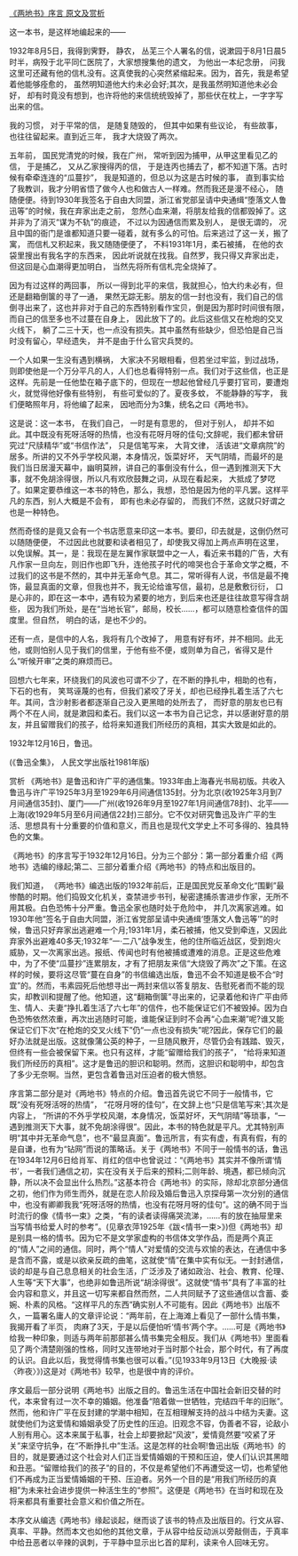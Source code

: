 [《两地书》序言 原文及赏析](https://www.vrrw.net/wx/14481.html)

这一本书，是这样地编起来的——

1932年8月5日，我得到霁野， 静农， 丛芜三个人署名的信，说漱园于8月1日晨5时半，病殁于北平同仁医院了，大家想搜集他的遗文， 为他出一本纪念册， 问我这里可还藏有他的信札没有。这真使我的心突然紧缩起来。因为，首先，我是希望着他能够痊愈的， 虽然明知道他大约未必会好;其次，是我虽然明知道他未必会好， 却有时竟没有想到，也许将他的来信统统毁掉了，那些伏在枕上，一字字写出来的信。

我的习惯， 对于平常的信， 是随复随毁的， 但其中如果有些议论， 有些故事， 也往往留起来。直到近三年， 我才大烧毁了两次。

五年前， 国民党清党的时候，我在广州， 常听到因为捕甲，从甲这里看见乙的信， 于是捕乙， 又从乙家搜得丙的信， 于是连丙也捕去了，都不知道下落。古时候有牵牵连连的“瓜蔓抄”， 我是知道的，但总以为这是古时候的事， 直到事实给了我教训，我才分明省悟了做今人也和做古人一样难。然而我还是漫不经心， 随随便便。待到1930年我签名于自由大同盟，浙江省党部呈请中央通缉“堕落文人鲁迅等”的时候，我在弃家出走之前， 忽然心血来潮，将朋友给我的信都毁掉了。这并非为了消灭“谋为不轨”的痕迹， 不过以为因通信而累及别人， 是很无谓的， 况且中国的衙门是谁都知道只要一碰着，就有多么的可怕。后来逃过了这一关，搬了寓， 而信札又积起来，我又随随便便了， 不料1931年1月，柔石被捕， 在他的衣袋里搜出有我名字的东西来， 因此听说就在找我。自然罗，我只得又弃家出走，但这回是心血潮得更加明白， 当然先将所有信札完全烧掉了。

因为有过这样的两回事， 所以一得到北平的来信，我就担心，怕大约未必有，但还是翻箱倒箧的寻了一通， 果然无踪无影。朋友的信一封也没有，我们自己的信倒寻出来了，这也并非对于自己的东西特别看作宝贝，倒是因为那时时间很有限，而自己的信至多也不过蔓在自身上， 因此放下了的。此后这些信又在枪炮的交叉火线下， 躺了二三十天，也一点没有损失。其中虽然有些缺少，但恐怕是自己当时没有留心，早经遗失， 并不是由于什么官灾兵燹的。

一个人如果一生没有遇到横祸， 大家决不另眼相看，但若坐过牢监，到过战场， 则即使他是一个万分平凡的人，人们也总看得特别一点。我们对于这些信，也正是这样。先前是一任他垫在箱子底下的，但现在一想起他曾经几乎要打官司，要遭炮火，就觉得他好像有些特别， 有些可爱似的了。夏夜多蚊， 不能静静的写字， 我们便略照年月，将他编了起来， 因地而分为3集，统名之曰《两地书》。

这是说：这一本书， 在我们自己， 一时是有意思的， 但对于别人， 却并不如此。其中既没有死呀活呀的热情，也没有花呀月呀的佳句;文辞呢，我们都未曾研究过“尺牍精华”或“书信作法”， 只是信笔写来， 大背文律， 活该进“文章病院”的居多。所讲的又不外乎学校风潮，本身情况，饭菜好坏， 天气阴晴，而最坏的是我们当日居漫天幕中，幽明莫辨，讲自己的事倒没有什么，但一遇到推测天下大事，就不免胡涂得很，所以凡有欢欣鼓舞之词，从现在看起来， 大抵成了梦呓了。如果定要恭维这一本书的特色，那么，我想，恐怕是因为他的平凡罢。这样平凡的东西，别人大概是不会有， 即有也未必存留的， 而我们不然，这就只好谓之也是一种特色。

然而奇怪的是竟又会有一个书店愿意来印这一本书。要印，印去就是，这倒仍然可以随随便便， 不过因此也就要和读者相见了，却使我又得加上两点声明在这里， 以免误解。其一，是：我现在是左翼作家联盟中之一人，看近来书籍的广告，大有凡作家一旦向左，则旧作也即飞升，连他孩子时代的啼哭也合于革命文学之概，不过我们的这书是不然的，其中并无革命气息。其二，常听得有人说，书信是最不掩饰，最显真面的文章，但我也并不，我无论给谁写信，最初，总是敷敷衍衍， 口是心非的，即在这一本中，遇有较为紧要的地方，到后来也还是往往故意写得含胡些， 因为我们所处，是在“当地长官”，邮局，校长……，都可以随意检查信件的国度里。但自然， 明白的话，是也不少的。

还有一点，是信中的人名，我将有几个改掉了， 用意有好有坏，并不相同。此无他，或则怕别人见于我们的信里，于他有些不便，或则单为自己，省得又是什么“听候开审”之类的麻烦而已。

回想六七年来，环绕我们的风波也可谓不少了，在不断的挣扎中，相助的也有， 下石的也有， 笑骂诬蔑的也有，但我们紧咬了牙关，却也已经挣扎着生活了六七年。其间，含沙射影者都逐渐自己没入更黑暗的处所去了， 而好意的朋友也已有两个不在人间，就是漱园和柔石。我们以这一本书为自己记念，并以感谢好意的朋友，并且留赠我们的孩子，给将来知道我们所经历的真相，其实大致是如此的。

1932年12月16日，鲁迅。

(《鲁迅全集》， 人民文学出版社1981年版)



赏析 《两地书》是鲁迅和许广平的通信集。1933年由上海春光书局初版。共收入鲁迅与许广平1925年3月至1929年6月间通信135封。分为北京(收1925年3月到7月间通信35封)、厦门——广州(收1926年9月至1927年1月间通信78封)、北平——上海(收1929年5月至6月间通信22封)三部分。它不仅对研究鲁迅及许广平的生活、思想具有十分重要的价值和意义，而且也是现代文学史上不可多得的、独具特色的文集。

《两地书》的序言写于1932年12月16日。分为三个部分：第一部分着重介绍《两地书》选编的缘起;第二、三部分着重介绍《两地书》的特点和出版目的。

我们知道， 《两地书》编选出版的1932年前后，正是国民党反革命文化“围剿”最惨酷的时期。他们捣毁文化机关，查禁进步书刊，秘密逮捕杀害进步作家，无所不用其极。白色恐怖十分严重。鲁迅全家也随时处于危险中， 并几次离家逃难。如1930年他“签名于自由大同盟，浙江省党部呈请中央通缉‘堕落文人鲁迅等’”的时候，鲁迅只好弃家出逃避难一个月;1931年1月，柔石被捕，他又受到牵连，又因此弃家外出避难40多天;1932年“一·二八”战争发生，他的住所临近战区，受到炮火威胁，又一次离家出逃。报纸、传闻也时有他被捕或遭难的消息。正是这些危难中，为了不使“瓜蔓抄”连累朋友，才有了把朋友来信“大烧毁了两次”之下策。在这样的时候，要将这尽管“蔓在自身”的书信编选出版，鲁迅不会不知道是极不合“时宜”的。然而，韦素园死后他想寻出一两封来信以答复朋友、告慰死者而不能的现实，却教训和提醒了他。他知道，这“翻箱倒箧”寻出来的，记录着他和许广平由师生、情人、夫妻“挣扎着生活了六七年”的信件，也不能保证它们不被毁掉。因为白色恐怖依然浓重，再次出逃随时可能，谁能保证到时不会再“心血来潮”呢?谁又能保证它们下次“在枪炮的交叉火线下”仍“一点也没有损失”呢?因此，保存它们的最好办法就是出版。这就像蒲公英的种子，一旦随风散开，尽管仍会有践踏、毁灭，但终有一些会被保留下来。也只有这样，才能“留赠给我们的孩子”， “给将来知道我们所经历的真相”。这才是鲁迅的胆识和聪明。然而，这胆识和聪明中，却包含了多少无奈啊。当然，更包含着鲁迅对压迫者的极大愤怒。

序言第二部分是对《两地书》特点的介绍。鲁迅首先说它不同于一般情书，它既“没有死呀活呀的热情”， “花呀月呀的佳句”，在文辞上也“只是信笔写来’;其次是内容上， “所讲的不外乎学校风潮，本身情况，饭菜好坏，天气阴晴”等琐事，“一遇到推测天下大事，就不免胡涂得很”。因此，本书的特色就是平凡。尤其特别声明“其中并无革命气息”，也不“最显真面”。鲁迅所言，有实有虚，有真有假，有的是自谦，也有为“钻网”而说的策略话。关于《两地书》不同于一般情书的话，鲁迅在1934年12月6日给肖军、肖红的信中也曾说过：“《两地书》其实并不像所谓‘情书’，一者我们通信之初，实在没有关于后来的预料;二则年龄、境遇，都已倾向沉静，所以决不会显出什么热烈。”这基本符合《两地书》的实际，除却北京部分通信之初，他们作为师生而外，就是在恋人阶段及婚后鲁迅入京探母第一次分别的通信中，也没有卿卿我我“死呀活呀的热情，也没有花呀月呀的佳句”。这的确不同于当时流行的像《情书一束》之类，“有的读者读得痛哭流涕，……有的放在抽屉里来当写情书给爱人时的参考”。(见章衣萍1925年《跋<情书一束>》)但《两地书》却是别具一格的情书。因为它不是文学家虚构的书信体文学作品，而是两个真正的“情人”之间的通信。同时，两个“情人”对爱情的交流与欢愉的表达，在通信中多是含而不露，或是以欲亲反疏的曲笔，这就使“情”在集中实有似无。一封封通信，谈的却是与自己息息相关的社会生活，广泛涉及了诸如政治、社会、教育、伦理、人生等“天下大事”，也绝非如鲁迅所说“胡涂得很”。这就使“情书”具有了丰富的社会内容和意义，并且这一切写来都自然而然，二人共同赋予了这些通信以含蓄、委婉、朴素的风格。“这样平凡的东西”确实别人不可能有。因此《两地书》出版不久，一篇署名庸人的文章评论说：“两年前，在上海滩上看见了一部什么情书集，我揭开看了半页， 肉麻了3天，于是以后便怕听‘情书’两个字。……可是《两地书》给我一种印象，则适与两年前那部甚么情书集完全相反。我们从《两地书》里面看见了两个清楚刚强的性格，同时又连带地对于当时那个社会，那个时代，有了再度的认识。自此以后，我觉得情书集也很可以看。”(见1933年9月13日《大晚报·读〈昨夜〉》)这是对《两地书》较早，也是很中肯的评价。

序文最后一部分说明《两地书》出版之目的。鲁迅生活在中国社会新旧交替的时代，本来曾有过一次不幸的婚姻。他准备“陪着做一世牺牲，完结四千年的旧账”。然而，他和许广平在反封建的学潮中相知，在互相理解支持的战斗中结为夫妻。这就使他们为这爱情和婚姻承受了历史性的压迫。旧观念不容，伪善者不容，论敌小人别有用心。这本来属于私事，社会上却要掀起“风波”，爱情竟然要“咬紧了牙关”来坚守抗争，在“不断挣扎中”生活。这是怎样的社会啊!鲁迅出版《两地书》的目的，就是要通过这个社会对人们正当爱情婚姻的干预和压迫，使人们认识其黑暗和丑恶。“留赠给我们的孩子”的目的，不仅是希望他们不再遭受这一切，也希望他们不再成为正当爱情婚姻的干预、压迫者。另外一个目的是“用我们所经历的真相”为未来社会进步提供一种活生生的“参照”。这便是《两地书》在当时和现在及将来都具有重要社会意义和价值之所在。

本序文从编选《两地书》缘起谈起，继而谈了该书的特点及出版目的。行文从容、真率、平静。然而本文也如他的其他文章，于从容中给反动派以旁敲侧击，于真率中给丑恶者以辛辣的讽刺，于平静中显示出匕首的犀利，读来令人回味无穷。

